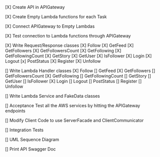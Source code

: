 [X] Create API in APIGateway

[X] Create Empty Lambda functions for each Task

[X] Connect APIGateway to Empty Lambdas

[X] Test connection to Lambda functions through APIGateway

[X] Write Request/Response classes
    [X] Follow
    [X] GetFeed
    [X] GetFollowers
    [X] GetFollowersCount
    [X] GetFollowing
    [X] GetFollowingCount
    [X] GetStory
    [X] GetUser
    [X] IsFollower
    [X] Login
    [X] Logout
    [x] PostStatus
    [X] Register
    [X] Unfollow

[] Write Lambda Handler classes
    [X] Follow
    [] GetFeed
    [X] GetFollowers
    [] GetFollowersCount
    [X] GetFollowing
    [] GetFollowingCount
    [] GetStory
    [] GetUser
    [] IsFollower
    [X] Login
    [] Logout
    [] PostStatus
    [] Register
    [] Unfollow

[] Write Lambda Service and FakeData classes

[] Acceptance Test all the AWS services by hitting the APIGateway endpoints

[] Modify Client Code to use ServerFacade and ClientCommunicator

[] Integration Tests

[] UML Sequence Diagram

[] Print API Swagger Doc